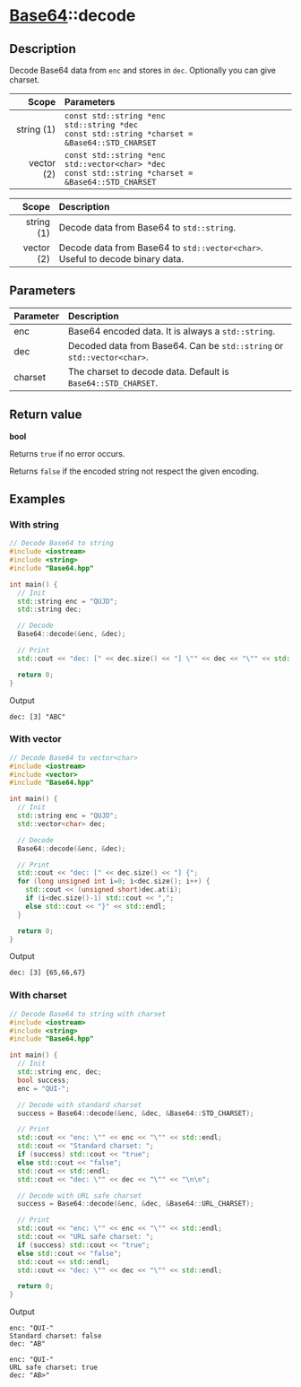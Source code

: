 # [Base64](Base64.md)::decode

## Description

Decode Base64 data from `enc` and stores in `dec`. Optionally you can give charset.

|Scope       |Parameters                                                                                                  |
|-----------:|:-----------------------------------------------------------------------------------------------------------|
|string (1)  |`const std::string *enc`<br>`std::string *dec`<br>`const std::string *charset = &Base64::STD_CHARSET`       |
|vector (2)  |`const std::string *enc`<br>`std::vector<char> *dec`<br>`const std::string *charset = &Base64::STD_CHARSET` |

|Scope       |Description                                                                   |
|-----------:|:-----------------------------------------------------------------------------|
|string (1)  |Decode data from Base64 to `std::string`.                                     |
|vector (2)  |Decode data from Base64 to `std::vector<char>`. Useful to decode binary data. |

## Parameters

|Parameter | Description                                                           |
|:---------|:----------------------------------------------------------------------|
|enc       |Base64 encoded data. It is always a `std::string`.                     |
|dec       |Decoded data from Base64. Can be `std::string` or `std::vector<char>`. |
|charset   |The charset to decode data. Default is `Base64::STD_CHARSET`.          |

## Return value

**bool**

Returns `true` if no error occurs.

Returns `false` if the encoded string not respect the given encoding.

## Examples

### With string

```C++
// Decode Base64 to string
#include <iostream>
#include <string>
#include "Base64.hpp"

int main() {
  // Init
  std::string enc = "QUJD";
  std::string dec;

  // Decode
  Base64::decode(&enc, &dec);

  // Print
  std::cout << "dec: [" << dec.size() << "] \"" << dec << "\"" << std::endl;

  return 0;
}
```

Output

```
dec: [3] "ABC"
```

### With vector

```C++
// Decode Base64 to vector<char>
#include <iostream>
#include <vector>
#include "Base64.hpp"

int main() {
  // Init
  std::string enc = "QUJD";
  std::vector<char> dec;

  // Decode
  Base64::decode(&enc, &dec);

  // Print
  std::cout << "dec: [" << dec.size() << "] {";
  for (long unsigned int i=0; i<dec.size(); i++) {
    std::cout << (unsigned short)dec.at(i);
    if (i<dec.size()-1) std::cout << ",";
    else std::cout << "}" << std::endl;
  }

  return 0;
}
```

Output

```
dec: [3] {65,66,67}
```

### With charset

```C++
// Decode Base64 to string with charset
#include <iostream>
#include <string>
#include "Base64.hpp"

int main() {
  // Init
  std::string enc, dec;
  bool success;
  enc = "QUI-";

  // Decode with standard charset
  success = Base64::decode(&enc, &dec, &Base64::STD_CHARSET);

  // Print
  std::cout << "enc: \"" << enc << "\"" << std::endl;
  std::cout << "Standard charset: ";
  if (success) std::cout << "true";
  else std::cout << "false";
  std::cout << std::endl;
  std::cout << "dec: \"" << dec << "\"" << "\n\n";

  // Decode with URL safe charset
  success = Base64::decode(&enc, &dec, &Base64::URL_CHARSET);

  // Print
  std::cout << "enc: \"" << enc << "\"" << std::endl;
  std::cout << "URL safe charset: ";
  if (success) std::cout << "true";
  else std::cout << "false";
  std::cout << std::endl;
  std::cout << "dec: \"" << dec << "\"" << std::endl;

  return 0;
}
```

Output

```
enc: "QUI-"
Standard charset: false
dec: "AB"

enc: "QUI-"
URL safe charset: true
dec: "AB>"
```
